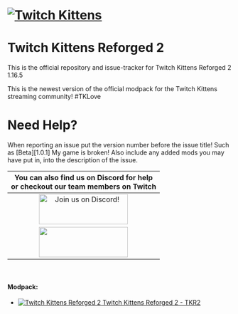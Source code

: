 # [![Twitch Kittens](https://user-images.githubusercontent.com/30652248/128427924-9812e008-2adb-4eb7-90e2-5cf5ddc000a8.jpg)](https://discord.gg/TwitchKittens)
Twitch Kittens Reforged 2
======
This is the official repository and issue-tracker for Twitch Kittens Reforged 2 1.16.5

This is the newest version of the official modpack for the Twitch Kittens streaming community! #TKLove

Need Help?
======
When reporting an issue put the version number before the issue title! Such as [Beta][1.0.1] My game is broken! Also include any added mods you may have put in, into the description of the issue.

|You can also find us on Discord for help<br>or checkout our team members on Twitch|
|:------------:|
|<a href="https://discordapp.com/invite/TwitchKittens"><img src="https://discordapp.com/assets/fc0b01fe10a0b8c602fb0106d8189d9b.png" alt="Join us on Discord!"  width="200" height="68"></a>|
|<a href="https://www.twitch.tv/team/twitchkittens"><img src="https://logos-world.net/wp-content/uploads/2020/11/Twitch-Logo-2012-2019.png"  width="200" height="68"></a>|
<br>

#### Modpack:
+ [![Twitch Kittens Reforged 2](http://cf.way2muchnoise.eu/511374.svg "TKR2") Twitch Kittens Reforged 2 - TKR2](https://www.curseforge.com/minecraft/modpacks/twitch-kittens-reforged-2)
